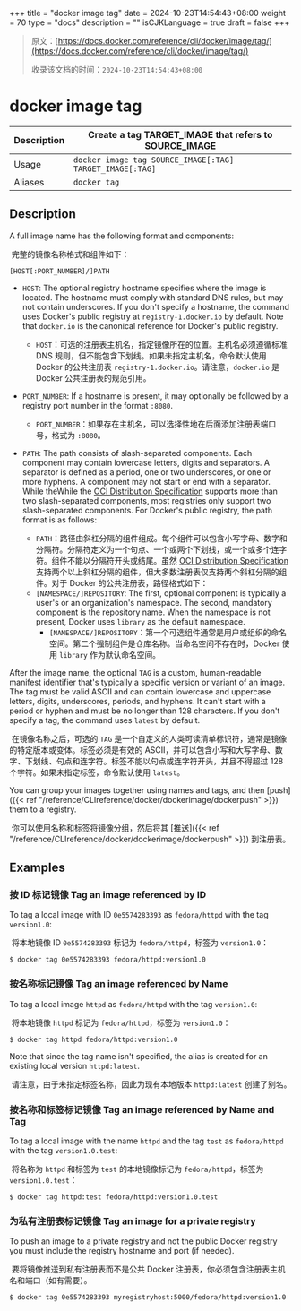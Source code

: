 +++
title = "docker image tag"
date = 2024-10-23T14:54:43+08:00
weight = 70
type = "docs"
description = ""
isCJKLanguage = true
draft = false
+++

> 原文：[https://docs.docker.com/reference/cli/docker/image/tag/](https://docs.docker.com/reference/cli/docker/image/tag/)
>
> 收录该文档的时间：`2024-10-23T14:54:43+08:00`

# docker image tag

| Description | Create a tag TARGET_IMAGE that refers to SOURCE_IMAGE    |
| :---------- | -------------------------------------------------------- |
| Usage       | `docker image tag SOURCE_IMAGE[:TAG] TARGET_IMAGE[:TAG]` |
| Aliases     | `docker tag`                                             |

## Description

A full image name has the following format and components:

​	完整的镜像名称格式和组件如下：

```
[HOST[:PORT_NUMBER]/]PATH
```

- `HOST`: The optional registry hostname specifies where the image is located. The hostname must comply with standard DNS rules, but may not contain underscores. If you don't specify a hostname, the command uses Docker's public registry at `registry-1.docker.io` by default. Note that `docker.io` is the canonical reference for Docker's public registry.
  - `HOST`：可选的注册表主机名，指定镜像所在的位置。主机名必须遵循标准 DNS 规则，但不能包含下划线。如果未指定主机名，命令默认使用 Docker 的公共注册表 `registry-1.docker.io`。请注意，`docker.io` 是 Docker 公共注册表的规范引用。

- `PORT_NUMBER`: If a hostname is present, it may optionally be followed by a registry port number in the format `:8080`.
  - `PORT_NUMBER`：如果存在主机名，可以选择性地在后面添加注册表端口号，格式为 `:8080`。

- `PATH`: The path consists of slash-separated components. Each component may contain lowercase letters, digits and separators. A separator is defined as a period, one or two underscores, or one or more hyphens. A component may not start or end with a separator. While theWhile the [OCI Distribution Specification](https://github.com/opencontainers/distribution-spec) supports more than two slash-separated components, most registries only support two slash-separated components. For Docker's public registry, the path format is as follows:
  - `PATH`：路径由斜杠分隔的组件组成。每个组件可以包含小写字母、数字和分隔符。分隔符定义为一个句点、一个或两个下划线，或一个或多个连字符。组件不能以分隔符开头或结尾。虽然 [OCI Distribution Specification](https://github.com/opencontainers/distribution-spec) 支持两个以上斜杠分隔的组件，但大多数注册表仅支持两个斜杠分隔的组件。对于 Docker 的公共注册表，路径格式如下：
  - `[NAMESPACE/]REPOSITORY`: The first, optional component is typically a user's or an organization's namespace. The second, mandatory component is the repository name. When the namespace is not present, Docker uses `library` as the default namespace.
    - `[NAMESPACE/]REPOSITORY`：第一个可选组件通常是用户或组织的命名空间。第二个强制组件是仓库名称。当命名空间不存在时，Docker 使用 `library` 作为默认命名空间。


After the image name, the optional `TAG` is a custom, human-readable manifest identifier that's typically a specific version or variant of an image. The tag must be valid ASCII and can contain lowercase and uppercase letters, digits, underscores, periods, and hyphens. It can't start with a period or hyphen and must be no longer than 128 characters. If you don't specify a tag, the command uses `latest` by default.

​	在镜像名称之后，可选的 `TAG` 是一个自定义的人类可读清单标识符，通常是镜像的特定版本或变体。标签必须是有效的 ASCII，并可以包含小写和大写字母、数字、下划线、句点和连字符。标签不能以句点或连字符开头，并且不得超过 128 个字符。如果未指定标签，命令默认使用 `latest`。

You can group your images together using names and tags, and then [push]({{< ref "/reference/CLIreference/docker/dockerimage/dockerpush" >}}) them to a registry.

​	你可以使用名称和标签将镜像分组，然后将其 [推送]({{< ref "/reference/CLIreference/docker/dockerimage/dockerpush" >}}) 到注册表。

## Examples

### 按 ID 标记镜像 Tag an image referenced by ID

To tag a local image with ID `0e5574283393` as `fedora/httpd` with the tag `version1.0`:

​	将本地镜像 ID `0e5574283393` 标记为 `fedora/httpd`，标签为 `version1.0`：



```console
$ docker tag 0e5574283393 fedora/httpd:version1.0
```

### 按名称标记镜像 Tag an image referenced by Name

To tag a local image `httpd` as `fedora/httpd` with the tag `version1.0`:

​	将本地镜像 `httpd` 标记为 `fedora/httpd`，标签为 `version1.0`：



```console
$ docker tag httpd fedora/httpd:version1.0
```

Note that since the tag name isn't specified, the alias is created for an existing local version `httpd:latest`.

​	请注意，由于未指定标签名称，因此为现有本地版本 `httpd:latest` 创建了别名。

### 按名称和标签标记镜像 Tag an image referenced by Name and Tag

To tag a local image with the name `httpd` and the tag `test` as `fedora/httpd` with the tag `version1.0.test`:

​	将名称为 `httpd` 和标签为 `test` 的本地镜像标记为 `fedora/httpd`，标签为 `version1.0.test`：



```console
$ docker tag httpd:test fedora/httpd:version1.0.test
```

### 为私有注册表标记镜像 Tag an image for a private registry

To push an image to a private registry and not the public Docker registry you must include the registry hostname and port (if needed).

​	要将镜像推送到私有注册表而不是公共 Docker 注册表，你必须包含注册表主机名和端口（如有需要）。

```console
$ docker tag 0e5574283393 myregistryhost:5000/fedora/httpd:version1.0
```
